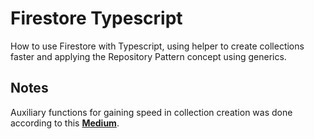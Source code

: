 # Firestore Typescript

How to use Firestore with Typescript, using helper to create collections faster and applying the Repository Pattern concept using generics.

## Notes

Auxiliary functions for gaining speed in collection creation was done according to this **[Medium](https://medium.com/swlh/using-firestore-with-typescript-65bd2a602945)**.